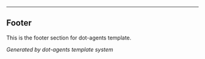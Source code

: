 ---

## Footer

This is the footer section for dot-agents template.

*Generated by dot-agents template system*